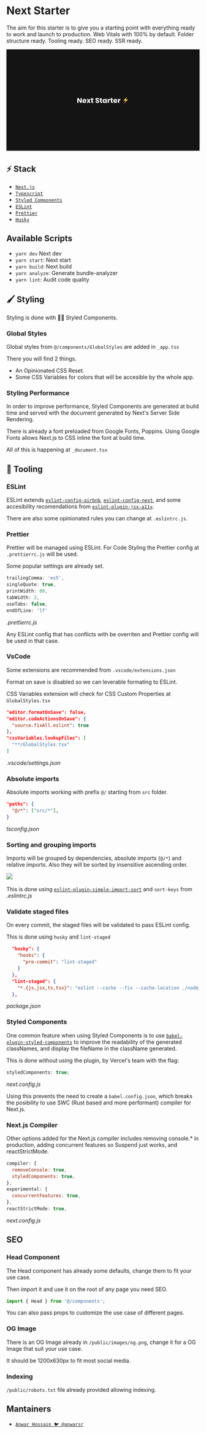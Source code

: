 # Next Starter

The aim for this starter is to give you a starting point with everything ready to work and launch to production. Web Vitals with 100% by default. Folder structure ready. Tooling ready. SEO ready. SSR ready.

[![image](/public/images/og.png)](https://next-starter-ebon.vercel.app/)

## ⚡️ Stack

- [`Next.js`](https://nextjs.org/)
- [`Typescript`](typescriptlang.org)
- [`Styled Components`](https://styled-components.com/)
- [`ESLint`](https://eslint.org/)
- [`Prettier`](https://prettier.io/)
- [`Husky`](https://github.com/typicode/husky)

## Available Scripts

- `yarn dev` Next dev
- `yarn start`: Next start
- `yarn build`: Next build
- `yarn analyze`: Generate bundle-analyzer
- `yarn lint`: Audit code quality

## 🖌 Styling

Styling is done with 💅🏼 Styled Components.

### Global Styles

Global styles from `@/components/GlobalStyles` are added in `_app.tsx`

There you will find 2 things.

- An Opinionated CSS Reset.
- Some CSS Variables for colors that will be accesible by the whole app.

### Styling Performance

In order to improve performance, Styled Components are generated at build time and served with the document generated by Next's Server Side Rendering.

There is already a font preloaded from Google Fonts, Poppins. Using Google Fonts allows Next.js to CSS inline the font at build time.

All of this is happening at `_document.tsx`

## 🏁 Tooling

### ESLint

ESLint extends [`eslint-config-airbnb`](https://github.com/airbnb/javascript/tree/master/packages/eslint-config-airbnb), [`eslint-config-next`](https://www.npmjs.com/package/eslint-config-next), and some accesibility recomendations from [`eslint-plugin-jsx-a11y`](https://github.com/jsx-eslint/eslint-plugin-jsx-a11y).

There are also some opinionated rules you can change at `.eslintrc.js`.

### Prettier

Prettier will be managed using ESLint.
For Code Styling the Prettier config at `.prettierrc.js` will be used.

Some popular settings are already set.

```js
trailingComma: 'es5',
singleQuote: true,
printWidth: 80,
tabWidth: 2,
useTabs: false,
endOfLine: 'lf'
```

_.prettierrc.js_

Any ESLint config that has conflicts with be overriten and Prettier config will be used in that case.

### VsCode

Some extensions are recommended from `.vscode/extensions.json`

Format on save is disabled so we can leverable formating to ESLint.

CSS Variables extension will check for CSS Custom Properties at `GlobalStyles.tsx`

```json
"editor.formatOnSave": false,
"editor.codeActionsOnSave": {
  "source.fixAll.eslint": true
},
"cssVariables.lookupFiles": [
  "**/GlobalStyles.tsx"
]
```

_.vscode/settings.json_

### Absolute imports

Absolute imports working with prefix `@/` starting from `src` folder.

```json
"paths": {
  "@/*": ["src/*"],
}
```

_tsconfig.json_

### Sorting and grouping imports

Imports will be grouped by dependencies, absolute imports (`@/*`) and relative imports.
Also they will be sorted by insensitive ascending order.

![](https://media.giphy.com/media/fuNPWZvyuRutgQ7f4z/giphy.gif)

This is done using [`eslint-plugin-simple-import-sort`](https://github.com/lydell/eslint-plugin-simple-import-sort) and `sort-keys` from _.eslintrc.js_

### Validate staged files

On every commit, the staged files will be validated to pass ESLint config.

This is done using `husky` and `lint-staged`

```json
  "husky": {
    "hooks": {
      "pre-commit": "lint-staged"
    }
  },
  "lint-staged": {
    "*.{js,jsx,ts,tsx}": "eslint --cache --fix --cache-location ./node_modules/.cache/.eslintcache"
  },
```

_package.json_

### Styled Components

One common feature when using Styled Components is to use [`babel-plugin-styled-components`](https://github.com/styled-components/babel-plugin-styled-components) to improve the readability of the generated classNames, and display the fileName in the className generated.

This is done without using the plugin, by Vercel's team with the flag:

```js
styledComponents: true;
```

_next.config.js_

Using this prevents the need to create a `babel.config.json`, which breaks the posibility to use SWC (Rust based and more performant) compiler for Next.js.

### Next.js Compiler

Other options added for the Next.js compiler includes removing console.\* in production, adding concurrent features so Suspend just works, and reactStrictMode.

```js
compiler: {
  removeConsole: true,
  styledComponents: true,
},
experimental: {
  concurrentFeatures: true,
},
reactStrictMode: true,
```

_next.config.js_

## SEO

### Head Component

The Head component has already some defaults, change them to fit your use case.

Then import it and use it on the root of any page you need SEO.

```jsx
import { Head } from '@/components';
```

You can also pass props to customize the use case of different pages.

### OG Image

There is an OG Image already in `/public/images/og.png`, change it for a OG Image that suit your use case.

It should be 1200x630px to fit most social media.

### Indexing

`/public/robots.txt` file already provided allowing indexing.

## Mantainers

- [`Anwar Hossain 🐦 @anwarsr`](https://twitter.com/anwarsr)
